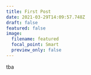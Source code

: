 ```yaml
---
title: First Post
date: 2021-03-29T14:09:57.748Z
draft: false
featured: false
image:
  filename: featured
  focal_point: Smart
  preview_only: false
---
```

tba